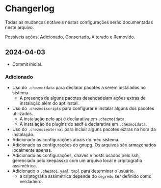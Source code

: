 # Changerlog

Todas as mudanças notáveis nestas configurações serão documentadas neste arquivo.

Possiveis ações: Adicionado, Consertado, Alterado e Removido.

## 2024-04-03

- Commit inicial.

### Adicionado

- Uso do `.chezmoidata` para declarar pacotes a serem instalados no sistema.
  - A presença de alguns pacotes desencadeiam ações extras de instalação além do apt install.
- Uso do `.chezmoiscripts` para configurar e instalar alguns dos pacotes utilizados.
  - A instalação pelo apt é declarativa em `.chezmoidata`.
  - A instalação de plugins do asdf é declarativa em `.chezmoidata`.
- Uso do `.chezmoiexternal` para incluir alguns pacotes extras na hora da instalação.
- Adicionado as configurações atuais do meu sistema.
- Adicionado as configurações do gnupg. Os arquivos são armazenados localmente apenas.
- Adicionado as configurações, chaves e hosts usados pelo ssh, gerenciado pelo keepassxc com um arquivo local e cripitografia assimétrica.
- Adicionado o `.chezmoi.yaml.tmpl` para determinar o usuário.
  - a criptografia assimétrica depende do `segredo` ser definido como verdadeiro.